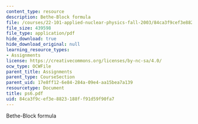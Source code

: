 ```yaml
---
content_type: resource
description: Bethe-Block formula
file: /courses/22-101-applied-nuclear-physics-fall-2003/84ca3f9cef3e8823188ff91d59f90fa7_ps6.pdf
file_size: 439598
file_type: application/pdf
hide_download: true
hide_download_original: null
learning_resource_types:
- Assignments
license: https://creativecommons.org/licenses/by-nc-sa/4.0/
ocw_type: OCWFile
parent_title: Assignments
parent_type: CourseSection
parent_uid: 17e8ff12-6e84-284a-09e4-aa15bea7a139
resourcetype: Document
title: ps6.pdf
uid: 84ca3f9c-ef3e-8823-188f-f91d59f90fa7
---
```

Bethe-Block formula